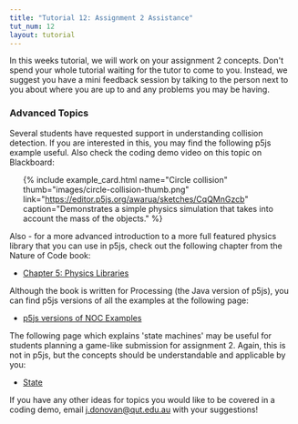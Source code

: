```yaml
---
title: "Tutorial 12: Assignment 2 Assistance"
tut_num: 12
layout: tutorial
---
```

<p class="lead">
  In this weeks tutorial, we will work on your assignment 2 concepts. Don't
  spend your whole tutorial waiting for the tutor to come to you. Instead, we
  suggest you have a mini feedback session by talking to the person next to
  you about where you are up to and any problems you may be having.
</p>

### Advanced Topics

Several students have requested support in understanding collision detection.
If you are interested in this, you may find the following p5js example useful.
Also check the coding demo video on this topic on Blackboard:

<ul class="code-list">

  {% include example_card.html name="Circle collision" thumb="images/circle-collision-thumb.png" link="https://editor.p5js.org/awarua/sketches/CqQMnGzcb" caption="Demonstrates a simple physics simulation that takes into account the mass of the objects." %}

</ul>

Also - for a more advanced introduction to a more full featured physics library 
that you can use in p5js, check out the following chapter from the Nature of
Code book:

* [Chapter 5: Physics Libraries](http://natureofcode.com/book/chapter-5-physics-libraries/)

Although the book is written for Processing (the Java version of p5js), you can
find p5js versions of all the examples at the following page:

* [p5js versions of NOC Examples](https://github.com/nature-of-code/noc-examples-p5.js/tree/master/chp05_libraries/box2d-html5)

The following page which explains 'state machines' may be useful for students planning a game-like submission for assignment 2. Again, this is not in p5js, 
but the concepts should be understandable and applicable by you:

* [State](http://gameprogrammingpatterns.com/state.html)

If you have any other ideas for topics you would like to be covered in a coding
demo, email [j.donovan@qut.edu.au](mailto:j.donovan@qut.edu.au) with your
suggestions!

<!-- TODO: Release survey later.
## Survey on DXB303

The following survey is to gather information from you that we can use to improve DXB303 in future. Please take 5 minutes to answer the 4 questions in the survey. Your feedback is greatly appreciated!

-->